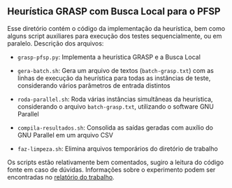 ## Heurística GRASP com Busca Local para o PFSP

Esse diretório contém o código da implementação da heurística, bem como
alguns script auxiliares para execução dos testes sequencialmente, ou 
em paralelo. Descrição dos arquivos:

- `grasp-pfsp.py`: Implementa a heurística GRASP e a Busca Local

- `gera-batch.sh`: Gera um arquivo de textos (`batch-grasp.txt`) com as linhas
de execução da heurística para todas as instâncias de teste, considerando 
vários parâmetros de entrada distintos

- `roda-parallel.sh`: Roda várias instâncias simultâneas da heurística, 
considerando o arquivo `batch-grasp.txt`, utilizando o software GNU Parallel

- `compila-resultados.sh`: Consolida as saídas geradas com auxílio do GNU
Parallel em um arquivo CSV

- `faz-limpeza.sh`: Elimina arquivos temporários do diretório de trabalho

Os scripts estão relativamente bem comentados, sugiro a leitura do código 
fonte em caso de dúvidas. Informações sobre o experimento podem ser 
encontradas no [relatório do trabalho](../../../relatorio/).

